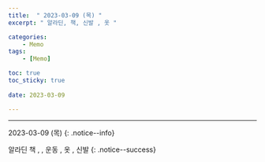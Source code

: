 ```yaml
---
title:  " 2023-03-09 (목) "
excerpt: " 알라딘, 책, 신발 , 옷 "

categories:
    - Memo
tags:
    - [Memo]

toc: true
toc_sticky: true
 
date: 2023-03-09

---
```

- - -

2023-03-09 (목)
{: .notice--info}

<!-- 약 -->
 알라딘 책 ,  , 운동 , 옷 , 신발
{: .notice--success}

<!-- {: .notice}
{: .notice--primary}
{: .notice--info}
{: .notice--warning}
{: .notice--success}
{: .notice--danger} 
😄 😐 
-->